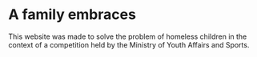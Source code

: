 # A family embraces
This website was made to solve the problem of homeless children in the context of a competition held by the Ministry of Youth Affairs and Sports.
